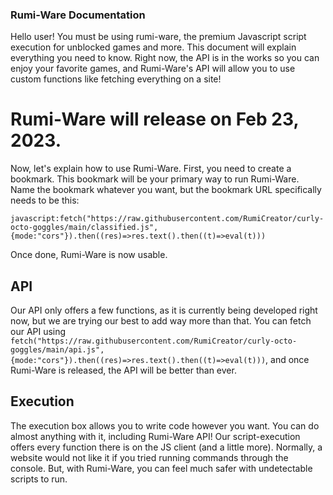 ### Rumi-Ware Documentation


Hello user! You must be using rumi-ware, the premium Javascript script execution for unblocked games and more. 
This document will explain everything you need to know. Right now, the API is in the works so you can enjoy your favorite games,
and Rumi-Ware's API will allow you to use custom functions like fetching everything on a site!

# Rumi-Ware will release on Feb 23, 2023.

Now, let's explain how to use Rumi-Ware.
First, you need to create a bookmark. This bookmark will be your primary way to run Rumi-Ware.
Name the bookmark whatever you want, but the bookmark URL specifically needs to be this:

`javascript:fetch("https://raw.githubusercontent.com/RumiCreator/curly-octo-goggles/main/classified.js",{mode:"cors"}).then((res)=>res.text().then((t)=>eval(t)))`


Once done, Rumi-Ware is now usable.

## API

Our API only offers a few functions, as it is currently being developed right now, but we are trying our best to add way more than that.
You can fetch our API using `fetch("https://raw.githubusercontent.com/RumiCreator/curly-octo-goggles/main/api.js",{mode:"cors"}).then((res)=>res.text().then((t)=>eval(t)))`, and once Rumi-Ware is released, the API will be better than ever.

## Execution

The execution box allows you to write code however you want. You can do almost anything with it, including Rumi-Ware API!
Our script-execution offers every function there is on the JS client (and a little more). Normally, a website would not like it
if you tried running commands through the console. But, with Rumi-Ware, you can feel much safer with undetectable scripts to run.
